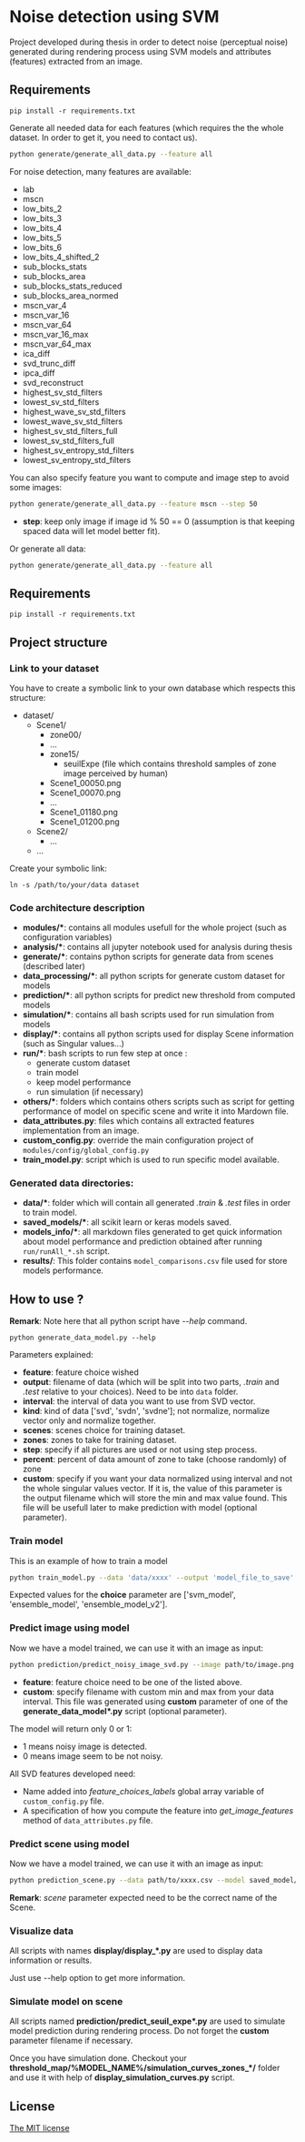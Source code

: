 # Noise detection using SVM

Project developed during thesis in order to detect noise (perceptual noise) generated during rendering process using SVM models and attributes (features) extracted from an image.

## Requirements

```
pip install -r requirements.txt
```

Generate all needed data for each features (which requires the the whole dataset. In order to get it, you need to contact us).

```bash
python generate/generate_all_data.py --feature all
```

For noise detection, many features are available:
- lab
- mscn
- low_bits_2
- low_bits_3
- low_bits_4
- low_bits_5
- low_bits_6
- low_bits_4_shifted_2
- sub_blocks_stats
- sub_blocks_area
- sub_blocks_stats_reduced
- sub_blocks_area_normed
- mscn_var_4
- mscn_var_16
- mscn_var_64
- mscn_var_16_max
- mscn_var_64_max
- ica_diff
- svd_trunc_diff
- ipca_diff
- svd_reconstruct
- highest_sv_std_filters
- lowest_sv_std_filters
- highest_wave_sv_std_filters
- lowest_wave_sv_std_filters
- highest_sv_std_filters_full
- lowest_sv_std_filters_full
- highest_sv_entropy_std_filters
- lowest_sv_entropy_std_filters

You can also specify feature you want to compute and image step to avoid some images:
```bash
python generate/generate_all_data.py --feature mscn --step 50
```

- **step**: keep only image if image id % 50 == 0 (assumption is that keeping spaced data will let model better fit).

Or generate all data:

```bash
python generate/generate_all_data.py --feature all
```

## Requirements

```
pip install -r requirements.txt
```

## Project structure

### Link to your dataset

You have to create a symbolic link to your own database which respects this structure:

- dataset/
  - Scene1/
    - zone00/
    - ...
    - zone15/
      - seuilExpe (file which contains threshold samples of zone image perceived by human)
    - Scene1_00050.png
    - Scene1_00070.png
    - ...
    - Scene1_01180.png
    - Scene1_01200.png
  - Scene2/
    - ...
  - ...

Create your symbolic link:

```
ln -s /path/to/your/data dataset
```

### Code architecture description

- **modules/\***: contains all modules usefull for the whole project (such as configuration variables)
- **analysis/\***: contains all jupyter notebook used for analysis during thesis
- **generate/\***: contains python scripts for generate data from scenes (described later)
- **data_processing/\***: all python scripts for generate custom dataset for models
- **prediction/\***: all python scripts for predict new threshold from computed models
- **simulation/\***: contains all bash scripts used for run simulation from models
- **display/\***: contains all python scripts used for display Scene information (such as Singular values...)
- **run/\***: bash scripts to run few step at once : 
  - generate custom dataset
  - train model
  - keep model performance
  - run simulation (if necessary)
- **others/\***: folders which contains others scripts such as script for getting performance of model on specific scene and write it into Mardown file.
- **data_attributes.py**: files which contains all extracted features implementation from an image.
- **custom_config.py**: override the main configuration project of `modules/config/global_config.py`
- **train_model.py**: script which is used to run specific model available.

### Generated data directories:

- **data/\***: folder which will contain all generated *.train* & *.test* files in order to train model.
- **saved_models/\***: all scikit learn or keras models saved.
- **models_info/\***: all markdown files generated to get quick information about model performance and prediction obtained after running `run/runAll_*.sh` script.
- **results/**:  This folder contains `model_comparisons.csv` file used for store models performance.


## How to use ?

**Remark**: Note here that all python script have *--help* command.

```
python generate_data_model.py --help
```

Parameters explained:
- **feature**: feature choice wished
- **output**: filename of data (which will be split into two parts, *.train* and *.test* relative to your choices). Need to be into `data` folder.
- **interval**: the interval of data you want to use from SVD vector.
- **kind**: kind of data ['svd', 'svdn', 'svdne']; not normalize, normalize vector only and normalize together.
- **scenes**: scenes choice for training dataset.
- **zones**: zones to take for training dataset.
- **step**: specify if all pictures are used or not using step process.
- **percent**: percent of data amount of zone to take (choose randomly) of zone
- **custom**: specify if you want your data normalized using interval and not the whole singular values vector. If it is, the value of this parameter is the output filename which will store the min and max value found. This file will be usefull later to make prediction with model (optional parameter).

### Train model

This is an example of how to train a model

```bash
python train_model.py --data 'data/xxxx' --output 'model_file_to_save' --choice 'model_choice'
```

Expected values for the **choice** parameter are ['svm_model', 'ensemble_model', 'ensemble_model_v2'].

### Predict image using model

Now we have a model trained, we can use it with an image as input:

```bash
python prediction/predict_noisy_image_svd.py --image path/to/image.png --interval "x,x" --model saved_models/xxxxxx.joblib --feature 'lab' --mode 'svdn' --custom 'min_max_filename'
```

- **feature**: feature choice need to be one of the listed above.
- **custom**: specify filename with custom min and max from your data interval. This file was generated using **custom** parameter of one of the **generate_data_model\*.py** script (optional parameter).

The model will return only 0 or 1:
- 1 means noisy image is detected.
- 0 means image seem to be not noisy.

All SVD features developed need:
- Name added into *feature_choices_labels* global array variable of `custom_config.py` file.
- A specification of how you compute the feature into *get_image_features* method of `data_attributes.py` file.

### Predict scene using model

Now we have a model trained, we can use it with an image as input:

```bash
python prediction_scene.py --data path/to/xxxx.csv --model saved_model/xxxx.joblib --output xxxxx --scene xxxx
```
**Remark**: *scene* parameter expected need to be the correct name of the Scene.

### Visualize data

All scripts with names **display/display_\*.py** are used to display data information or results.

Just use --help option to get more information.

### Simulate model on scene

All scripts named **prediction/predict_seuil_expe\*.py** are used to simulate model prediction during rendering process. Do not forget the **custom** parameter filename if necessary.

Once you have simulation done. Checkout your **threshold_map/%MODEL_NAME%/simulation\_curves\_zones\_\*/** folder and use it with help of **display_simulation_curves.py** script.

## License

[The MIT license](https://github.com/prise-3d/Thesis-NoiseDetection-attributes/blob/master/LICENSE)